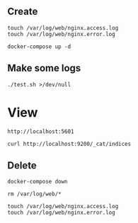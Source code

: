 
## Create

```
touch /var/log/web/nginx.access.log
touch /var/log/web/nginx.error.log

docker-compose up -d
```

## Make some logs

```
./test.sh >/dev/null
```

# View

```
http://localhost:5601

curl http://localhost:9200/_cat/indices
```

## Delete

```
docker-compose down

rm /var/log/web/*

touch /var/log/web/nginx.access.log
touch /var/log/web/nginx.error.log
```
